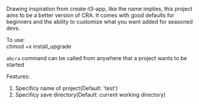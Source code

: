 Drawing inspiration from create-t3-app, like the name implies, this project aims to be a better version of CRA.
It comes with good defaults for beginners and the ability to customize what you want added for seasoned devs. 

To use:\
chmod +x install_upgrade

`abcra` command can be called from anywhere that a project wants to be started

Features:
1. Specificy name of project(Default: 'test') 
2. Specificy save directory(Default: current working directory)
